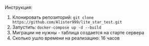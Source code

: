 Инструкция:  
1. Клонировать репозиторий: `git clone https://github.com/Alister999/lite_star_test.git`  
2. Запустить: `docker-compose up -d --build` 
3. Миграции не нужны - таблица создается на старте сервера  
4. Сколько ушло времени на реализацию: 16 часов